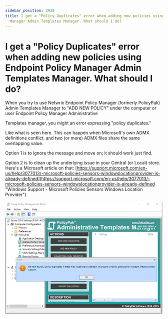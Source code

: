 ```yaml
---
sidebar_position: 3930
title: I get a "Policy Duplicates" error when adding new policies using Endpoint Policy
  Manager Admin Templates Manager. What should I do?
---
```


# I get a "Policy Duplicates" error when adding new policies using Endpoint Policy Manager Admin Templates Manager. What should I do?

When you try to use Netwrix Endpoint Policy Manager (formerly PolicyPak) Admin Templates Manager to "ADD NEW POLICY" under the computer or user Endpoint Policy Manager Administrative

Templates manager, you might an error expressing "policy duplicates."

Like what is seen here. This can happen when Microsoft's own ADMX definitions conflict, and two (or more) ADMX files share the same overlapping value.

Option 1 is to ignore the message and move on; it should work just find.

Option 2 is to clean up the underlying issue in your Central (or Local) store. Here's a Microsoft article on that: [https://support.microsoft.com/en-us/help/3077013/-microsoft-policies-sensors-windowslocationprovider-is-already-defined](https://support.microsoft.com/en-us/help/3077013/-microsoft-policies-sensors-windowslocationprovider-is-already-defined "Windows Support - Microsoft Policies Sensors Windows Location Provider")

![](../../../../../../../static/images/PolicyPak/Content/Resources/Images/Troubleshooting/Error/AdminTemplate/733_1_gfhjghj.png)